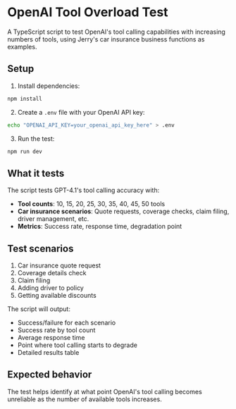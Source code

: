 # OpenAI Tool Overload Test

A TypeScript script to test OpenAI's tool calling capabilities with increasing numbers of tools, using Jerry's car insurance business functions as examples.

## Setup

1. Install dependencies:
```bash
npm install
```

2. Create a `.env` file with your OpenAI API key:
```bash
echo "OPENAI_API_KEY=your_openai_api_key_here" > .env
```

3. Run the test:
```bash
npm run dev
```

## What it tests

The script tests GPT-4.1's tool calling accuracy with:
- **Tool counts**: 10, 15, 20, 25, 30, 35, 40, 45, 50 tools
- **Car insurance scenarios**: Quote requests, coverage checks, claim filing, driver management, etc.
- **Metrics**: Success rate, response time, degradation point

## Test scenarios

1. Car insurance quote request
2. Coverage details check
3. Claim filing
4. Adding driver to policy
5. Getting available discounts

The script will output:
- Success/failure for each scenario
- Success rate by tool count
- Average response time
- Point where tool calling starts to degrade
- Detailed results table

## Expected behavior

The test helps identify at what point OpenAI's tool calling becomes unreliable as the number of available tools increases.
